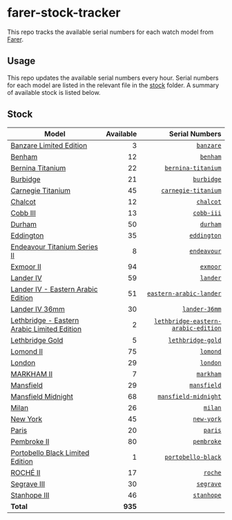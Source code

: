 # farer-stock-tracker

This repo tracks the available serial numbers for each watch model from [Farer](https://farer.com).

## Usage

This repo updates the available serial numbers every hour. Serial numbers for each model are listed in the relevant file in the [stock](./stock) folder. A summary of available stock is listed below.

## Stock

| Model | Available | Serial Numbers |
| ----- | --------: | -------------: |
| [Banzare Limited Edition](https://usd.farer.com/products/banzare) | 3 | [`banzare`](./stock/banzare) |
| [Benham](https://usd.farer.com/products/benham) | 12 | [`benham`](./stock/benham) |
| [Bernina Titanium](https://usd.farer.com/products/bernina-titanium) | 22 | [`bernina-titanium`](./stock/bernina-titanium) |
| [Burbidge](https://usd.farer.com/products/burbidge) | 21 | [`burbidge`](./stock/burbidge) |
| [Carnegie Titanium](https://usd.farer.com/products/carnegie-titanium) | 45 | [`carnegie-titanium`](./stock/carnegie-titanium) |
| [Chalcot](https://usd.farer.com/products/chalcot) | 12 | [`chalcot`](./stock/chalcot) |
| [Cobb III](https://usd.farer.com/products/cobb-iii) | 13 | [`cobb-iii`](./stock/cobb-iii) |
| [Durham](https://usd.farer.com/products/durham) | 50 | [`durham`](./stock/durham) |
| [Eddington](https://usd.farer.com/products/eddington) | 35 | [`eddington`](./stock/eddington) |
| [Endeavour Titanium Series II](https://usd.farer.com/products/endeavour) | 8 | [`endeavour`](./stock/endeavour) |
| [Exmoor II](https://usd.farer.com/products/exmoor) | 94 | [`exmoor`](./stock/exmoor) |
| [Lander IV](https://usd.farer.com/products/lander) | 59 | [`lander`](./stock/lander) |
| [Lander IV - Eastern Arabic Edition](https://usd.farer.com/products/eastern-arabic-lander) | 51 | [`eastern-arabic-lander`](./stock/eastern-arabic-lander) |
| [Lander IV 36mm](https://usd.farer.com/products/lander-36mm) | 30 | [`lander-36mm`](./stock/lander-36mm) |
| [Lethbridge - Eastern Arabic Limited Edition](https://usd.farer.com/products/lethbridge-eastern-arabic-edition) | 2 | [`lethbridge-eastern-arabic-edition`](./stock/lethbridge-eastern-arabic-edition) |
| [Lethbridge Gold](https://usd.farer.com/products/lethbridge-gold) | 5 | [`lethbridge-gold`](./stock/lethbridge-gold) |
| [Lomond II](https://usd.farer.com/products/lomond) | 75 | [`lomond`](./stock/lomond) |
| [London](https://usd.farer.com/products/london) | 29 | [`london`](./stock/london) |
| [MARKHAM II](https://usd.farer.com/products/markham) | 7 | [`markham`](./stock/markham) |
| [Mansfield](https://usd.farer.com/products/mansfield) | 29 | [`mansfield`](./stock/mansfield) |
| [Mansfield Midnight](https://usd.farer.com/products/mansfield-midnight) | 68 | [`mansfield-midnight`](./stock/mansfield-midnight) |
| [Milan](https://usd.farer.com/products/milan) | 26 | [`milan`](./stock/milan) |
| [New York](https://usd.farer.com/products/new-york) | 45 | [`new-york`](./stock/new-york) |
| [Paris](https://usd.farer.com/products/paris) | 20 | [`paris`](./stock/paris) |
| [Pembroke II](https://usd.farer.com/products/pembroke) | 80 | [`pembroke`](./stock/pembroke) |
| [Portobello Black Limited Edition](https://usd.farer.com/products/portobello-black) | 1 | [`portobello-black`](./stock/portobello-black) |
| [ROCHÉ II](https://usd.farer.com/products/roche) | 17 | [`roche`](./stock/roche) |
| [Segrave III](https://usd.farer.com/products/segrave) | 30 | [`segrave`](./stock/segrave) |
| [Stanhope III](https://usd.farer.com/products/stanhope) | 46 | [`stanhope`](./stock/stanhope) |
| **Total** | **935** | |
